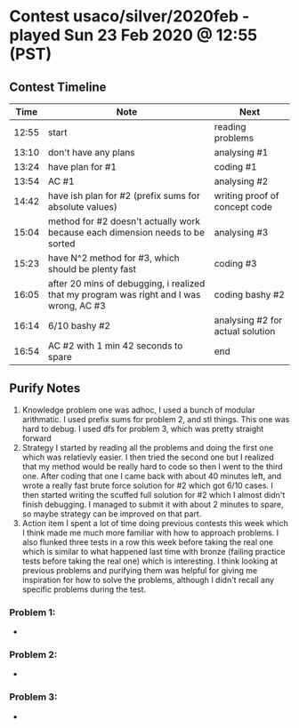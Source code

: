 # Contest usaco/silver/2020feb - played Sun 23 Feb 2020 @ 12:55 (PST)

## Contest Timeline

| Time | Note | Next |
|----|----|----|
12:55 | start | reading problems
13:10 | don't have any plans | analysing #1
13:24 | have plan for #1 | coding #1
13:54 | AC #1 | analysing #2
14:42 | have ish plan for #2 (prefix sums for absolute values) | writing proof of concept code
15:04 | method for #2 doesn't actually work because each dimension needs to be sorted | analysing #3
15:23 | have N^2 method for #3, which should be plenty fast | coding #3
16:05 | after 20 mins of debugging, i realized that my program was right and I was wrong, AC #3 | coding bashy #2
16:14 | 6/10 bashy #2 | analysing #2 for actual solution
16:54 | AC #2  with 1 min 42 seconds to spare | end

## Purify Notes

1. Knowledge
problem one was adhoc, I used a bunch of modular arithmatic. I used prefix sums for problem 2, and stl things. This one was hard to debug. I used dfs for problem 3, which was pretty straight forward
2. Strategy
I started by reading all the problems and doing the first one which was relatievly easier. I then tried the second one but I realized that my method would be really hard to code so then I went to the third one. After coding that one I came back with about 40 minutes left, and wrote a really fast brute force solution for #2 which got 6/10 cases. I then started writing the scuffed full solution for #2 which I almost didn't finish debugging. I managed to submit it with about 2 minutes to spare, so maybe strategy can be improved on that part.
3. Action item
 I spent a lot of time doing previous contests this week which I think made me much more familiar with how to approach problems. I also flunked three tests in a row this week before taking the real one which is similar to what happened last time with bronze (failing practice tests before taking the real one) which is interesting. I think looking at previous problems and purifying them was helpful for giving me inspiration for how to solve the problems, although I didn't recall any specific problems during the test.

### Problem 1:

-

### Problem 2:

-

### Problem 3:

-
